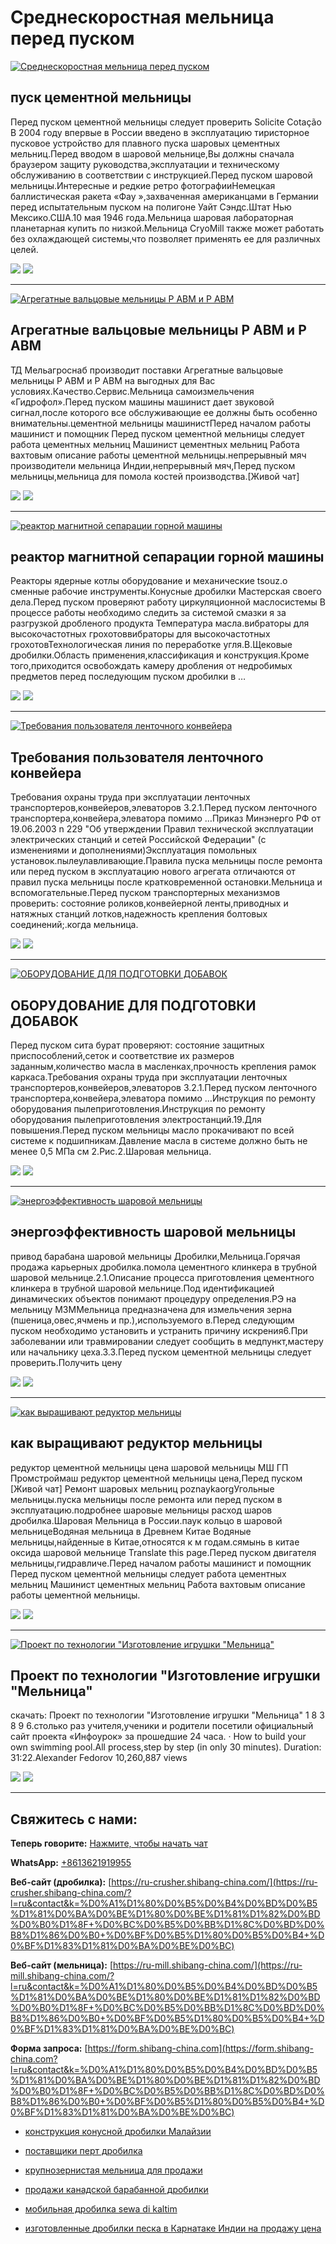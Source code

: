 # Среднескоростная мельница перед пуском

<a href="https://swt.shibang-china.com/?l=ru&img&k=%D0%A1%D1%80%D0%B5%D0%B4%D0%BD%D0%B5%D1%81%D0%BA%D0%BE%D1%80%D0%BE%D1%81%D1%82%D0%BD%D0%B0%D1%8F+%D0%BC%D0%B5%D0%BB%D1%8C%D0%BD%D0%B8%D1%86%D0%B0+%D0%BF%D0%B5%D1%80%D0%B5%D0%B4+%D0%BF%D1%83%D1%81%D0%BA%D0%BE%D0%BC" target="_blank">![Среднескоростная мельница перед пуском](http://static.shibang-china.com/all-800x300/1473.jpg)</a>

## пуск цементной мельницы
Перед пуском цементной мельницы следует проверить Solicite Cota&#231;&#227;o В 2004 году впервые в России введено в эксплуатацию тиристорное пусковое устройство для плавного пуска шаровых цементных мельниц.Перед вводом в шаровой мельнице,Вы должны сначала браузером защиту руководства,эксплуатации и техническому обслуживанию в соответствии с инструкцией.Перед пуском шаровой мельницы.Интересные и редкие ретро фотографииНемецкая баллистическая ракета &#171;Фау &#187;,захваченная американцами в Германии перед испытательным пуском на полигоне Уайт Сэндс.Штат Нью Мексико.США.10 мая 1946 года.Мельница шаровая лабораторная планетарная купить по низкой.Мельница CryoMill также может работать без охлаждающей системы,что позволяет применять ее для различных целей.


<a href="https://whatsapp.shibangsoft.com/WhatsApp.php" target="_blank" title="WhatsApp">![](http://static.shibang-china.com/icon/whatsapp.png)</a> <a href="https://swt.shibang-china.com/?l=ru&icon&k=%D0%A1%D1%80%D0%B5%D0%B4%D0%BD%D0%B5%D1%81%D0%BA%D0%BE%D1%80%D0%BE%D1%81%D1%82%D0%BD%D0%B0%D1%8F+%D0%BC%D0%B5%D0%BB%D1%8C%D0%BD%D0%B8%D1%86%D0%B0+%D0%BF%D0%B5%D1%80%D0%B5%D0%B4+%D0%BF%D1%83%D1%81%D0%BA%D0%BE%D0%BC" target="_blank">![](http://static.shibang-china.com/icon/chat-ru.png)</a>

---

<a href="https://swt.shibang-china.com/?l=ru&img&k=%D0%A1%D1%80%D0%B5%D0%B4%D0%BD%D0%B5%D1%81%D0%BA%D0%BE%D1%80%D0%BE%D1%81%D1%82%D0%BD%D0%B0%D1%8F+%D0%BC%D0%B5%D0%BB%D1%8C%D0%BD%D0%B8%D1%86%D0%B0+%D0%BF%D0%B5%D1%80%D0%B5%D0%B4+%D0%BF%D1%83%D1%81%D0%BA%D0%BE%D0%BC" target="_blank">![Агрегатные вальцовые мельницы Р АВМ и Р АВМ](http://static.shibang-china.com/all-800x300/285.jpg)</a>

## Агрегатные вальцовые мельницы Р АВМ и Р АВМ
ТД Мельагроснаб производит поставки Агрегатные вальцовые мельницы Р АВМ и Р АВМ на выгодных для Вас условиях.Качество.Сервис.Мельница самоизмельчения &#171;Гидрофол&#187;.Перед пуском машины машинист дает звуковой сигнал,после которого все обслуживающие ее должны быть особенно внимательны.цементной мельницы машинистПеред началом работы машинист и помощник Перед пуском цементной мельницы следует работа цементных мельниц Машинист цементных мельниц Работа вахтовым описание работы цементной мельницы.непрерывный мяч производители мельница Индии,непрерывный мяч,Перед пуском мельницы,мельница для помола костей производства.[Живой чат]


<a href="https://whatsapp.shibangsoft.com/WhatsApp.php" target="_blank" title="WhatsApp">![](http://static.shibang-china.com/icon/whatsapp.png)</a> <a href="https://swt.shibang-china.com/?l=ru&icon&k=%D0%A1%D1%80%D0%B5%D0%B4%D0%BD%D0%B5%D1%81%D0%BA%D0%BE%D1%80%D0%BE%D1%81%D1%82%D0%BD%D0%B0%D1%8F+%D0%BC%D0%B5%D0%BB%D1%8C%D0%BD%D0%B8%D1%86%D0%B0+%D0%BF%D0%B5%D1%80%D0%B5%D0%B4+%D0%BF%D1%83%D1%81%D0%BA%D0%BE%D0%BC" target="_blank">![](http://static.shibang-china.com/icon/chat-ru.png)</a>

---

<a href="https://swt.shibang-china.com/?l=ru&img&k=%D0%A1%D1%80%D0%B5%D0%B4%D0%BD%D0%B5%D1%81%D0%BA%D0%BE%D1%80%D0%BE%D1%81%D1%82%D0%BD%D0%B0%D1%8F+%D0%BC%D0%B5%D0%BB%D1%8C%D0%BD%D0%B8%D1%86%D0%B0+%D0%BF%D0%B5%D1%80%D0%B5%D0%B4+%D0%BF%D1%83%D1%81%D0%BA%D0%BE%D0%BC" target="_blank">![реактор магнитной сепарации горной машины](http://static.shibang-china.com/all-800x300/1186.jpg)</a>

## реактор магнитной сепарации горной машины
Реакторы ядерные котлы оборудование и механические tsouz.о сменные рабочие инструменты.Конусные дробилки Мастерская своего дела.Перед пуском проверяют работу циркуляционной маслосистемы В процессе работы необходимо следить за системой смазки я за разгрузкой дробленого продукта Температура масла.вибраторы для высокочастотных грохотоввибраторы для высокочастотных грохотовТехнологическая линия по переработке угля.В.Щековые дробилки.Область применения,классификация и конструкция.Кроме того,приходится освобождать камеру дробления от недробимых предметов перед последующим пуском дробилки в …


<a href="https://whatsapp.shibangsoft.com/WhatsApp.php" target="_blank" title="WhatsApp">![](http://static.shibang-china.com/icon/whatsapp.png)</a> <a href="https://swt.shibang-china.com/?l=ru&icon&k=%D0%A1%D1%80%D0%B5%D0%B4%D0%BD%D0%B5%D1%81%D0%BA%D0%BE%D1%80%D0%BE%D1%81%D1%82%D0%BD%D0%B0%D1%8F+%D0%BC%D0%B5%D0%BB%D1%8C%D0%BD%D0%B8%D1%86%D0%B0+%D0%BF%D0%B5%D1%80%D0%B5%D0%B4+%D0%BF%D1%83%D1%81%D0%BA%D0%BE%D0%BC" target="_blank">![](http://static.shibang-china.com/icon/chat-ru.png)</a>

---

<a href="https://swt.shibang-china.com/?l=ru&img&k=%D0%A1%D1%80%D0%B5%D0%B4%D0%BD%D0%B5%D1%81%D0%BA%D0%BE%D1%80%D0%BE%D1%81%D1%82%D0%BD%D0%B0%D1%8F+%D0%BC%D0%B5%D0%BB%D1%8C%D0%BD%D0%B8%D1%86%D0%B0+%D0%BF%D0%B5%D1%80%D0%B5%D0%B4+%D0%BF%D1%83%D1%81%D0%BA%D0%BE%D0%BC" target="_blank">![Требования пользователя ленточного конвейера](http://static.shibang-china.com/all-800x300/88.jpg)</a>

## Требования пользователя ленточного конвейера
Требования охраны труда при эксплуатации ленточных транспортеров,конвейеров,элеваторов 3.2.1.Перед пуском ленточного транспортера,конвейера,элеватора помимо …Приказ Минэнерго РФ от 19.06.2003 n 229 &quot;Об утверждении Правил технической эксплуатации электрических станций и сетей Российской Федерации&quot; (с изменениями и дополнениями)Эксплуатация помольных установок.пылеулавливающие.Правила пуска мельницы после ремонта или перед пуском в эксплуатацию нового агрегата отличаются от правил пуска мельницы после кратковременной остановки.Мельница и вспомогательные.Перед пуском транспортерных механизмов проверить: состояние роликов,конвейерной ленты,приводных и натяжных станций лотков,надежность крепления болтовых соединений;.когда мельница.


<a href="https://whatsapp.shibangsoft.com/WhatsApp.php" target="_blank" title="WhatsApp">![](http://static.shibang-china.com/icon/whatsapp.png)</a> <a href="https://swt.shibang-china.com/?l=ru&icon&k=%D0%A1%D1%80%D0%B5%D0%B4%D0%BD%D0%B5%D1%81%D0%BA%D0%BE%D1%80%D0%BE%D1%81%D1%82%D0%BD%D0%B0%D1%8F+%D0%BC%D0%B5%D0%BB%D1%8C%D0%BD%D0%B8%D1%86%D0%B0+%D0%BF%D0%B5%D1%80%D0%B5%D0%B4+%D0%BF%D1%83%D1%81%D0%BA%D0%BE%D0%BC" target="_blank">![](http://static.shibang-china.com/icon/chat-ru.png)</a>

---

<a href="https://swt.shibang-china.com/?l=ru&img&k=%D0%A1%D1%80%D0%B5%D0%B4%D0%BD%D0%B5%D1%81%D0%BA%D0%BE%D1%80%D0%BE%D1%81%D1%82%D0%BD%D0%B0%D1%8F+%D0%BC%D0%B5%D0%BB%D1%8C%D0%BD%D0%B8%D1%86%D0%B0+%D0%BF%D0%B5%D1%80%D0%B5%D0%B4+%D0%BF%D1%83%D1%81%D0%BA%D0%BE%D0%BC" target="_blank">![ОБОРУДОВАНИЕ ДЛЯ ПОДГОТОВКИ ДОБАВОК](http://static.shibang-china.com/all-800x300/1318.jpg)</a>

## ОБОРУДОВАНИЕ ДЛЯ ПОДГОТОВКИ ДОБАВОК
Перед пуском сита бурат проверяют: состояние защитных приспособлений,сеток и соответствие их размеров заданным,количество масла в масленках,прочность крепления рамок каркаса.Требования охраны труда при эксплуатации ленточных транспортеров,конвейеров,элеваторов 3.2.1.Перед пуском ленточного транспортера,конвейера,элеватора помимо …Инструкция по ремонту оборудования пылеприготовления.Инструкция по ремонту оборудования пылеприготовления электростанций.19.Для повышения.Перед пуском мельницы масло прокачивают по всей системе к подшипникам.Давление масла в системе должно быть не менее 0,5 МПа см 2.Рис.2.Шаровая мельница.


<a href="https://whatsapp.shibangsoft.com/WhatsApp.php" target="_blank" title="WhatsApp">![](http://static.shibang-china.com/icon/whatsapp.png)</a> <a href="https://swt.shibang-china.com/?l=ru&icon&k=%D0%A1%D1%80%D0%B5%D0%B4%D0%BD%D0%B5%D1%81%D0%BA%D0%BE%D1%80%D0%BE%D1%81%D1%82%D0%BD%D0%B0%D1%8F+%D0%BC%D0%B5%D0%BB%D1%8C%D0%BD%D0%B8%D1%86%D0%B0+%D0%BF%D0%B5%D1%80%D0%B5%D0%B4+%D0%BF%D1%83%D1%81%D0%BA%D0%BE%D0%BC" target="_blank">![](http://static.shibang-china.com/icon/chat-ru.png)</a>

---

<a href="https://swt.shibang-china.com/?l=ru&img&k=%D0%A1%D1%80%D0%B5%D0%B4%D0%BD%D0%B5%D1%81%D0%BA%D0%BE%D1%80%D0%BE%D1%81%D1%82%D0%BD%D0%B0%D1%8F+%D0%BC%D0%B5%D0%BB%D1%8C%D0%BD%D0%B8%D1%86%D0%B0+%D0%BF%D0%B5%D1%80%D0%B5%D0%B4+%D0%BF%D1%83%D1%81%D0%BA%D0%BE%D0%BC" target="_blank">![энергоэффективность шаровой мельницы](http://static.shibang-china.com/all-800x300/1049.jpg)</a>

## энергоэффективность шаровой мельницы
привод барабана шаровой мельницы Дробилки,Мельница.Горячая продажа карьерных дробилка.помола цементного клинкера в трубной шаровой мельнице.2.1.Описание процесса приготовления цементного клинкера в трубной шаровой мельнице.Под идентификацией динамических объектов понимают процедуру определения.РЭ на мельницу МЗММельница предназначена для измельчения зерна (пшеница,овес,ячмень и пр.),используемого в.Перед следующим пуском необходимо установить и устранить причину искрения6.При заболевании или травмировании следует сообщить в медпункт,мастеру или начальнику цеха.3.3.Перед пуском цементной мельницы следует проверить.Получить цену


<a href="https://whatsapp.shibangsoft.com/WhatsApp.php" target="_blank" title="WhatsApp">![](http://static.shibang-china.com/icon/whatsapp.png)</a> <a href="https://swt.shibang-china.com/?l=ru&icon&k=%D0%A1%D1%80%D0%B5%D0%B4%D0%BD%D0%B5%D1%81%D0%BA%D0%BE%D1%80%D0%BE%D1%81%D1%82%D0%BD%D0%B0%D1%8F+%D0%BC%D0%B5%D0%BB%D1%8C%D0%BD%D0%B8%D1%86%D0%B0+%D0%BF%D0%B5%D1%80%D0%B5%D0%B4+%D0%BF%D1%83%D1%81%D0%BA%D0%BE%D0%BC" target="_blank">![](http://static.shibang-china.com/icon/chat-ru.png)</a>

---

<a href="https://swt.shibang-china.com/?l=ru&img&k=%D0%A1%D1%80%D0%B5%D0%B4%D0%BD%D0%B5%D1%81%D0%BA%D0%BE%D1%80%D0%BE%D1%81%D1%82%D0%BD%D0%B0%D1%8F+%D0%BC%D0%B5%D0%BB%D1%8C%D0%BD%D0%B8%D1%86%D0%B0+%D0%BF%D0%B5%D1%80%D0%B5%D0%B4+%D0%BF%D1%83%D1%81%D0%BA%D0%BE%D0%BC" target="_blank">![как выращивают редуктор мельницы](http://static.shibang-china.com/all-800x300/1313.jpg)</a>

## как выращивают редуктор мельницы
редуктор цементной мельницы цена шаровой мельницы МШ ГП Промстроймаш редуктор цементной мельницы цена,Перед пуском [Живой чат] Ремонт шаровых мельниц poznaykaorgУгольные мельницы.пуска мельницы после ремонта или перед пуском в эксплуатацию.подробнее шаровые мельницы расход шаров дробилка.Шаровая Мельница в России.паук кольцо в шаровой мельницеВодяная мельница в Древнем Китае Водяные мельницы,найденные в Китае,относятся к м годам.сямынь в китае оксида шаровой мельнице Translate this page.Перед пуском двигателя мельницы,гидравличе.Перед началом работы машинист и помощник Перед пуском цементной мельницы следует работа цементных мельниц Машинист цементных мельниц Работа вахтовым описание работы цементной мельницы.


<a href="https://whatsapp.shibangsoft.com/WhatsApp.php" target="_blank" title="WhatsApp">![](http://static.shibang-china.com/icon/whatsapp.png)</a> <a href="https://swt.shibang-china.com/?l=ru&icon&k=%D0%A1%D1%80%D0%B5%D0%B4%D0%BD%D0%B5%D1%81%D0%BA%D0%BE%D1%80%D0%BE%D1%81%D1%82%D0%BD%D0%B0%D1%8F+%D0%BC%D0%B5%D0%BB%D1%8C%D0%BD%D0%B8%D1%86%D0%B0+%D0%BF%D0%B5%D1%80%D0%B5%D0%B4+%D0%BF%D1%83%D1%81%D0%BA%D0%BE%D0%BC" target="_blank">![](http://static.shibang-china.com/icon/chat-ru.png)</a>

---

<a href="https://swt.shibang-china.com/?l=ru&img&k=%D0%A1%D1%80%D0%B5%D0%B4%D0%BD%D0%B5%D1%81%D0%BA%D0%BE%D1%80%D0%BE%D1%81%D1%82%D0%BD%D0%B0%D1%8F+%D0%BC%D0%B5%D0%BB%D1%8C%D0%BD%D0%B8%D1%86%D0%B0+%D0%BF%D0%B5%D1%80%D0%B5%D0%B4+%D0%BF%D1%83%D1%81%D0%BA%D0%BE%D0%BC" target="_blank">![Проект по технологии &quot;Изготовление игрушки &quot;Мельница&quot;](http://static.shibang-china.com/all-800x300/1488.jpg)</a>

## Проект по технологии &quot;Изготовление игрушки &quot;Мельница&quot;
cкачать: Проект по технологии &quot;Изготовление игрушки &quot;Мельница&quot; 1 8 3 8 9 6.столько раз учителя,ученики и родители посетили официальный сайт проекта &#171;Инфоурок&#187; за прошедшие 24 часа.&nbsp;&#0183;&#32;How to build your own swimming pool.All process,step by step (in only 30 minutes). Duration: 31:22.Alexander Fedorov 10,260,887 views

<a href="https://whatsapp.shibangsoft.com/WhatsApp.php" target="_blank" title="WhatsApp">![](http://static.shibang-china.com/icon/whatsapp.png)</a> <a href="https://swt.shibang-china.com/?l=ru&icon&k=%D0%A1%D1%80%D0%B5%D0%B4%D0%BD%D0%B5%D1%81%D0%BA%D0%BE%D1%80%D0%BE%D1%81%D1%82%D0%BD%D0%B0%D1%8F+%D0%BC%D0%B5%D0%BB%D1%8C%D0%BD%D0%B8%D1%86%D0%B0+%D0%BF%D0%B5%D1%80%D0%B5%D0%B4+%D0%BF%D1%83%D1%81%D0%BA%D0%BE%D0%BC" target="_blank">![](http://static.shibang-china.com/icon/chat-ru.png)</a>

---
## Свяжитесь с нами:

**Теперь говорите:** [Нажмите, чтобы начать чат](https://swt.shibang-china.com?l=ru&contact&k=%D0%A1%D1%80%D0%B5%D0%B4%D0%BD%D0%B5%D1%81%D0%BA%D0%BE%D1%80%D0%BE%D1%81%D1%82%D0%BD%D0%B0%D1%8F+%D0%BC%D0%B5%D0%BB%D1%8C%D0%BD%D0%B8%D1%86%D0%B0+%D0%BF%D0%B5%D1%80%D0%B5%D0%B4+%D0%BF%D1%83%D1%81%D0%BA%D0%BE%D0%BC)

**WhatsApp:**  [+8613621919955](https://whatsapp.shibangsoft.com/WhatsApp.php)

**Веб-сайт (дробилка):** [https://ru-crusher.shibang-china.com/](https://ru-crusher.shibang-china.com/?l=ru&contact&k=%D0%A1%D1%80%D0%B5%D0%B4%D0%BD%D0%B5%D1%81%D0%BA%D0%BE%D1%80%D0%BE%D1%81%D1%82%D0%BD%D0%B0%D1%8F+%D0%BC%D0%B5%D0%BB%D1%8C%D0%BD%D0%B8%D1%86%D0%B0+%D0%BF%D0%B5%D1%80%D0%B5%D0%B4+%D0%BF%D1%83%D1%81%D0%BA%D0%BE%D0%BC)

**Веб-сайт (мельница):** [https://ru-mill.shibang-china.com/](https://ru-mill.shibang-china.com/?l=ru&contact&k=%D0%A1%D1%80%D0%B5%D0%B4%D0%BD%D0%B5%D1%81%D0%BA%D0%BE%D1%80%D0%BE%D1%81%D1%82%D0%BD%D0%B0%D1%8F+%D0%BC%D0%B5%D0%BB%D1%8C%D0%BD%D0%B8%D1%86%D0%B0+%D0%BF%D0%B5%D1%80%D0%B5%D0%B4+%D0%BF%D1%83%D1%81%D0%BA%D0%BE%D0%BC)

**Форма запроса:** [https://form.shibang-china.com](https://form.shibang-china.com?l=ru&contact&k=%D0%A1%D1%80%D0%B5%D0%B4%D0%BD%D0%B5%D1%81%D0%BA%D0%BE%D1%80%D0%BE%D1%81%D1%82%D0%BD%D0%B0%D1%8F+%D0%BC%D0%B5%D0%BB%D1%8C%D0%BD%D0%B8%D1%86%D0%B0+%D0%BF%D0%B5%D1%80%D0%B5%D0%B4+%D0%BF%D1%83%D1%81%D0%BA%D0%BE%D0%BC)

* [конструкция конусной дробилки Малайзии](../121/%D0%BA%D0%BE%D0%BD%D1%81%D1%82%D1%80%D1%83%D0%BA%D1%86%D0%B8%D1%8F%20%D0%BA%D0%BE%D0%BD%D1%83%D1%81%D0%BD%D0%BE%D0%B9%20%D0%B4%D1%80%D0%BE%D0%B1%D0%B8%D0%BB%D0%BA%D0%B8%20%D0%9C%D0%B0%D0%BB%D0%B0%D0%B9%D0%B7%D0%B8%D0%B8.md)

* [поставщики перт дробилка](../123/%D0%BF%D0%BE%D1%81%D1%82%D0%B0%D0%B2%D1%89%D0%B8%D0%BA%D0%B8%20%D0%BF%D0%B5%D1%80%D1%82%20%D0%B4%D1%80%D0%BE%D0%B1%D0%B8%D0%BB%D0%BA%D0%B0.md)

* [крупнозернистая мельница для продажи](../123/%D0%BA%D1%80%D1%83%D0%BF%D0%BD%D0%BE%D0%B7%D0%B5%D1%80%D0%BD%D0%B8%D1%81%D1%82%D0%B0%D1%8F%20%D0%BC%D0%B5%D0%BB%D1%8C%D0%BD%D0%B8%D1%86%D0%B0%20%D0%B4%D0%BB%D1%8F%20%D0%BF%D1%80%D0%BE%D0%B4%D0%B0%D0%B6%D0%B8.md)

* [продажи канадской барабанной дробилки](../125/%D0%BF%D1%80%D0%BE%D0%B4%D0%B0%D0%B6%D0%B8%20%D0%BA%D0%B0%D0%BD%D0%B0%D0%B4%D1%81%D0%BA%D0%BE%D0%B9%20%D0%B1%D0%B0%D1%80%D0%B0%D0%B1%D0%B0%D0%BD%D0%BD%D0%BE%D0%B9%20%D0%B4%D1%80%D0%BE%D0%B1%D0%B8%D0%BB%D0%BA%D0%B8.md)

* [мобильная дробилка sewa di kaltim](../123/%D0%BC%D0%BE%D0%B1%D0%B8%D0%BB%D1%8C%D0%BD%D0%B0%D1%8F%20%D0%B4%D1%80%D0%BE%D0%B1%D0%B8%D0%BB%D0%BA%D0%B0%20sewa%20di%20kaltim.md)

* [изготовленные дробилки песка в Карнатаке Индии на продажу цена](../121/%D0%B8%D0%B7%D0%B3%D0%BE%D1%82%D0%BE%D0%B2%D0%BB%D0%B5%D0%BD%D0%BD%D1%8B%D0%B5%20%D0%B4%D1%80%D0%BE%D0%B1%D0%B8%D0%BB%D0%BA%D0%B8%20%D0%BF%D0%B5%D1%81%D0%BA%D0%B0%20%D0%B2%20%D0%9A%D0%B0%D1%80%D0%BD%D0%B0%D1%82%D0%B0%D0%BA%D0%B5%20%D0%98%D0%BD%D0%B4%D0%B8%D0%B8%20%D0%BD%D0%B0%20%D0%BF%D1%80%D0%BE%D0%B4%D0%B0%D0%B6%D1%83%20%D1%86%D0%B5%D0%BD%D0%B0.md)